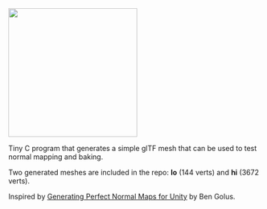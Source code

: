 <img src="https://github.com/prideout/normal-map-test/blob/master/screengrab.png" width="256">

Tiny C program that generates a simple glTF mesh that can be used to test normal mapping and baking.

Two generated meshes are included in the repo: **lo** (144 verts) and **hi** (3672 verts).

Inspired by [Generating Perfect Normal Maps for Unity](https://medium.com/@bgolus/generating-perfect-normal-maps-for-unity-f929e673fc57) by Ben Golus.
